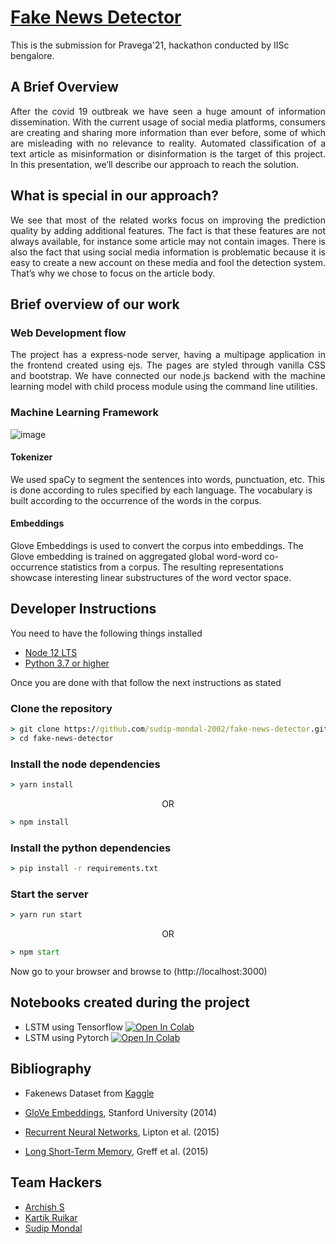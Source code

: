 # [Fake News Detector](https://teamhackers-fakenewsdetector.herokuapp.com/)

This is the submission for Pravega'21, hackathon conducted by IISc bengalore.

## A Brief Overview

<p align="justify" >After the covid 19 outbreak we have seen a huge amount of information
dissemination. With the current usage of social media platforms, consumers
are creating and sharing more information than ever before, some of which
are misleading with no relevance to reality. Automated classification of a text
article as misinformation or disinformation is the target of this project. In this
presentation, we’ll describe our approach to reach the solution.</p>

## What is special in our approach?

<p align = "justify" > We see that most of the related works focus on improving
the prediction quality by adding additional features. The
fact is that these features are not always available, for
instance some article may not contain images. There is also
the fact that using social media information is problematic
because it is easy to create a new account on these media
and fool the detection system. That’s why we chose to focus
on the article body. </p>

## Brief overview of our work

### Web Development flow

<p align=justify> 
  The project has a express-node server, having a multipage application in the frontend created using ejs. The pages are styled through vanilla CSS and bootstrap. We have connected our node.js backend with the machine learning model with child process module using the command line utilities.
</p>

### Machine Learning Framework

![image](https://user-images.githubusercontent.com/74463091/127692674-66318eef-e17f-4d4e-81b7-de105e4db183.png)

#### Tokenizer

We used spaCy to segment the sentences into words, punctuation, etc. This is done according to rules specified by each language. The vocabulary is built according to the occurrence of the words in the corpus.

#### Embeddings

Glove Embeddings is used to convert the corpus into embeddings. The Glove embedding is trained on aggregated global word-word co-occurrence statistics from a corpus. The resulting representations showcase interesting linear substructures of the word vector space.

## Developer Instructions

You need to have the following things installed

* [Node 12 LTS](https://nodejs.org/en/blog/release/v12.22.4/)
* [Python 3.7 or higher](https://www.python.org/downloads/)

Once you are done with that follow the next instructions as stated

### Clone the repository

```cmd
> git clone https://github.com/sudip-mondal-2002/fake-news-detector.git
> cd fake-news-detector
```

### Install the node dependencies

```cmd
> yarn install
```

<p align="center"> OR </p>

```cmd
> npm install
```

### Install the python dependencies

```cmd
> pip install -r requirements.txt
```

### Start the server

```cmd
> yarn run start
```
<p align="center"> OR </p>

```cmd
> npm start
```

Now go to your browser and browse to (http://localhost:3000)

## Notebooks created during the project

* LSTM using Tensorflow [![Open In Colab](https://colab.research.google.com/assets/colab-badge.svg)](https://colab.research.google.com/drive/1ODOflRAd-huvu5X-oAv7v24jXIrngCPC?usp=sharing)
* LSTM using Pytorch [![Open In Colab](https://colab.research.google.com/assets/colab-badge.svg)](https://colab.research.google.com/drive/1V-9tIgrjVIduPIrX71hbcDAjeGw6Tevq?usp=sharing)

## Bibliography

* Fakenews Dataset from [Kaggle](https://www.kaggle.com/c/fake-news)

* [GloVe Embeddings](https://nlp.stanford.edu/pubs/glove.pdf),  Stanford University (2014)

* [Recurrent Neural Networks](https://arxiv.org/pdf/1506.00019.pdf), Lipton et al. (2015)

* [Long Short-Term Memory](https://arxiv.org/pdf/1503.04069.pdf), Greff et al. (2015)

## Team Hackers

* [Archish S](https://github.com/Xerefic)
* [Kartik Ruikar](https://github.com/Kartik2605)
* [Sudip Mondal](https://github.com/sudip-mondal-2002)
